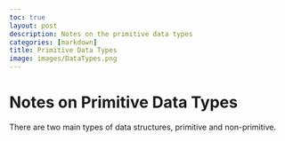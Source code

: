 ```yaml
---
toc: true
layout: post
description: Notes on the primitive data types
categories: [markdown]
title: Primitive Data Types
image: images/DataTypes.png
---
```


# Notes on Primitive Data Types

There are two main types of data structures, primitive and non-primitive.